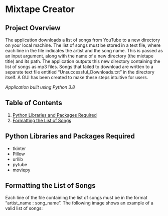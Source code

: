 # Mixtape Creator

## Project Overview

The application downloads a list of songs from YouTube to a new directory on your local machine. The list of songs must be stored in a text file, where each line in the file indicates the artist and the song name. This is passed as an input argument, along with the name of a new directory (the mixtape title) and its path. The application outputs this new directory containing the list of songs as mp3 files. Songs that failed to download are written to a separate text file entitled “Unsuccessful_Downloads.txt” in the directory itself. A GUI has been created to make these steps intuitive for users.

<em>Application built using Python 3.8</em>

## Table of Contents

1. [Python Libraries and Packages Required](#python-libraries-and-packages-required)
2. [Formatting the List of Songs](#formatting-the-list-of-songs)

## Python Libraries and Packages Required

* tkinter 
* Pillow
* urllib
* pytube
* moviepy

## Formatting the List of Songs

Each line of the file containing the list of songs must be in the format “artist_name : song_name”. The following image shows an example of a valid list of songs:



